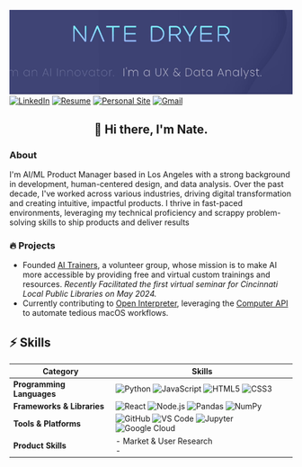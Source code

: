 ![Header Image](https://github.com/nate-dryer/nate-dryer/blob/main/GIF_3)
[![LinkedIn](https://img.shields.io/badge/LinkedIn-natedryer-0A66C2?style=for-the-badge&logo=linkedin&logoColor=white)](https://www.linkedin.com/in/natedryer)
[![Resume](https://img.shields.io/badge/Resume-View-brightgreen?style=for-the-badge&logo=read-the-docs&logoColor=white)](https://registry.jsonresume.org/natedryer?theme=macchiato)
[![Personal Site](https://img.shields.io/badge/Website-natedryer.com-FF5722?style=for-the-badge&logo=google-chrome&logoColor=white)](https://www.natedryer.com)
[![Gmail](https://img.shields.io/badge/Gmail-Contact_Me-D14836?style=for-the-badge&logo=gmail&logoColor=white)](mailto:nate@natedryer.com)

<div align="center">
  <h2>👋 Hi there, I'm Nate.</h2>
</div>

### About
I'm AI/ML Product Manager based in Los Angeles with a strong background in development, human-centered design, and data analysis. Over the past decade, I've worked across various industries, driving digital transformation and creating intuitive, impactful products. I thrive in fast-paced environments, leveraging my technical proficiency and scrappy problem-solving skills to ship products and deliver results

### 🔥 Projects
- Founded [AI Trainers](www.aitrainers.io), a volunteer group, whose mission is to make AI more accessible by providing free and virtual custom trainings and resources. _Recently Facilitated the first virtual seminar for Cincinnati Local Public Libraries on May 2024._
- Currently contributing to [Open Interpreter](https://github.com/OpenInterpreter/open-interpreter), leveraging the [Computer API](https://docs.openinterpreter.com/code-execution/computer-api) to automate tedious macOS workflows.

## ⚡ Skills 

| **Category**                | **Skills**                                                                                                                                                           |
|-----------------------------|----------------------------------------------------------------------------------------------------------------------------------------------------------------------|
| **Programming Languages**   | ![Python](https://img.shields.io/badge/-Python-3776AB?style=flat-square&logo=python&logoColor=white) ![JavaScript](https://img.shields.io/badge/-JavaScript-F7DF1E?style=flat-square&logo=javascript&logoColor=black) ![HTML5](https://img.shields.io/badge/-HTML5-E34F26?style=flat-square&logo=html5&logoColor=white) ![CSS3](https://img.shields.io/badge/-CSS3-1572B6?style=flat-square&logo=css3&logoColor=white) |
| **Frameworks & Libraries**  | ![React](https://img.shields.io/badge/-React-61DAFB?style=flat-square&logo=react&logoColor=black) ![Node.js](https://img.shields.io/badge/-Node.js-339933?style=flat-square&logo=node.js&logoColor=white) ![Pandas](https://img.shields.io/badge/-Pandas-150458?style=flat-square&logo=pandas&logoColor=white) ![NumPy](https://img.shields.io/badge/-NumPy-013243?style=flat-square&logo=numpy&logoColor=white) |
| **Tools & Platforms**       | ![GitHub](https://img.shields.io/badge/-GitHub-181717?style=flat-square&logo=github&logoColor=white) ![VS Code](https://img.shields.io/badge/-VS%20Code-007ACC?style=flat-square&logo=visual-studio-code&logoColor=white) ![Jupyter](https://img.shields.io/badge/-Jupyter-F37626?style=flat-square&logo=jupyter&logoColor=white) ![Google Cloud](https://img.shields.io/badge/-Google%20Cloud-4285F4?style=flat-square&logo=google-cloud&logoColor=white) |
| **Product Skills**    | - Market & User Research <br> - | AI/ML Product Vision & Strategy <br> - Human-Centered Design <br> -  Roadmapping & Prioritization <br> - Pricing & Positioning <br> - Shipping Products <br> 
